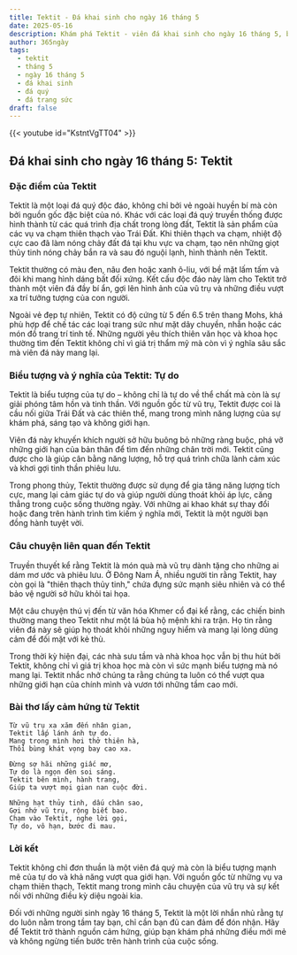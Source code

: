 ```yaml
---
title: Tektit - Đá khai sinh cho ngày 16 tháng 5
date: 2025-05-16
description: Khám phá Tektit - viên đá khai sinh cho ngày 16 tháng 5, biểu tượng của Tự do. Cùng tìm hiểu ý nghĩa sâu sắc của viên đá độc đáo này.
author: 365ngày
tags:
  - tektit
  - tháng 5
  - ngày 16 tháng 5
  - đá khai sinh
  - đá quý
  - đá trang sức
draft: false
---
```


{{< youtube id="KstntVgTT04" >}}

## Đá khai sinh cho ngày 16 tháng 5: Tektit

### Đặc điểm của Tektit

Tektit là một loại đá quý độc đáo, không chỉ bởi vẻ ngoài huyền bí mà còn bởi nguồn gốc đặc biệt của nó. Khác với các loại đá quý truyền thống được hình thành từ các quá trình địa chất trong lòng đất, Tektit là sản phẩm của các vụ va chạm thiên thạch vào Trái Đất. Khi thiên thạch va chạm, nhiệt độ cực cao đã làm nóng chảy đất đá tại khu vực va chạm, tạo nên những giọt thủy tinh nóng chảy bắn ra và sau đó nguội lạnh, hình thành nên Tektit.

Tektit thường có màu đen, nâu đen hoặc xanh ô-liu, với bề mặt lấm tấm và đôi khi mang hình dáng bất đối xứng. Kết cấu độc đáo này làm cho Tektit trở thành một viên đá đầy bí ẩn, gợi lên hình ảnh của vũ trụ và những điều vượt xa trí tưởng tượng của con người.

Ngoài vẻ đẹp tự nhiên, Tektit có độ cứng từ 5 đến 6.5 trên thang Mohs, khá phù hợp để chế tác các loại trang sức như mặt dây chuyền, nhẫn hoặc các món đồ trang trí tinh tế. Những người yêu thích thiên văn học và khoa học thường tìm đến Tektit không chỉ vì giá trị thẩm mỹ mà còn vì ý nghĩa sâu sắc mà viên đá này mang lại.

### Biểu tượng và ý nghĩa của Tektit: Tự do

Tektit là biểu tượng của tự do – không chỉ là tự do về thể chất mà còn là sự giải phóng tâm hồn và tinh thần. Với nguồn gốc từ vũ trụ, Tektit được coi là cầu nối giữa Trái Đất và các thiên thể, mang trong mình năng lượng của sự khám phá, sáng tạo và không giới hạn.

Viên đá này khuyến khích người sở hữu buông bỏ những ràng buộc, phá vỡ những giới hạn của bản thân để tìm đến những chân trời mới. Tektit cũng được cho là giúp cân bằng năng lượng, hỗ trợ quá trình chữa lành cảm xúc và khơi gợi tinh thần phiêu lưu.

Trong phong thủy, Tektit thường được sử dụng để gia tăng năng lượng tích cực, mang lại cảm giác tự do và giúp người dùng thoát khỏi áp lực, căng thẳng trong cuộc sống thường ngày. Với những ai khao khát sự thay đổi hoặc đang trên hành trình tìm kiếm ý nghĩa mới, Tektit là một người bạn đồng hành tuyệt vời.

### Câu chuyện liên quan đến Tektit

Truyền thuyết kể rằng Tektit là món quà mà vũ trụ dành tặng cho những ai dám mơ ước và phiêu lưu. Ở Đông Nam Á, nhiều người tin rằng Tektit, hay còn gọi là "thiên thạch thủy tinh," chứa đựng sức mạnh siêu nhiên và có thể bảo vệ người sở hữu khỏi tai họa.

Một câu chuyện thú vị đến từ văn hóa Khmer cổ đại kể rằng, các chiến binh thường mang theo Tektit như một lá bùa hộ mệnh khi ra trận. Họ tin rằng viên đá này sẽ giúp họ thoát khỏi những nguy hiểm và mang lại lòng dũng cảm để đối mặt với kẻ thù.

Trong thời kỳ hiện đại, các nhà sưu tầm và nhà khoa học vẫn bị thu hút bởi Tektit, không chỉ vì giá trị khoa học mà còn vì sức mạnh biểu tượng mà nó mang lại. Tektit nhắc nhở chúng ta rằng chúng ta luôn có thể vượt qua những giới hạn của chính mình và vươn tới những tầm cao mới.

### Bài thơ lấy cảm hứng từ Tektit

```
Từ vũ trụ xa xăm đến nhân gian,  
Tektit lấp lánh ánh tự do.  
Mang trong mình hơi thở thiên hà,  
Thổi bùng khát vọng bay cao xa.  

Đừng sợ hãi những giấc mơ,  
Tự do là ngọn đèn soi sáng.  
Tektit bên mình, hành trang,  
Giúp ta vượt mọi gian nan cuộc đời.  

Những hạt thủy tinh, dấu chân sao,  
Gợi nhớ vũ trụ, rộng biết bao.  
Chạm vào Tektit, nghe lời gọi,  
Tự do, vô hạn, bước đi mau.  
```

### Lời kết

Tektit không chỉ đơn thuần là một viên đá quý mà còn là biểu tượng mạnh mẽ của tự do và khả năng vượt qua giới hạn. Với nguồn gốc từ những vụ va chạm thiên thạch, Tektit mang trong mình câu chuyện của vũ trụ và sự kết nối với những điều kỳ diệu ngoài kia.

Đối với những người sinh ngày 16 tháng 5, Tektit là một lời nhắn nhủ rằng tự do luôn nằm trong tầm tay bạn, chỉ cần bạn đủ can đảm để đón nhận. Hãy để Tektit trở thành nguồn cảm hứng, giúp bạn khám phá những điều mới mẻ và không ngừng tiến bước trên hành trình của cuộc sống.